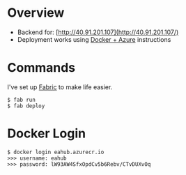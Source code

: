 # Overview
- Backend for: [http://40.91.201.107](http://40.91.201.107/)
- Deployment works using [Docker + Azure](https://medium.com/@alexjsanchez/creating-and-deploying-a-flask-app-with-docker-on-azure-in-5-easy-9f7aa7a12145) instructions

# Commands
I've set up [Fabric](http://www.fabfile.org) to make life easier.
```
$ fab run
$ fab deploy
```

# Docker Login
```
$ docker login eahub.azurecr.io
>>> username: eahub
>>> password: lW93AW4SfxOpdCv5b6Rebv/CTvDUXvOq
```